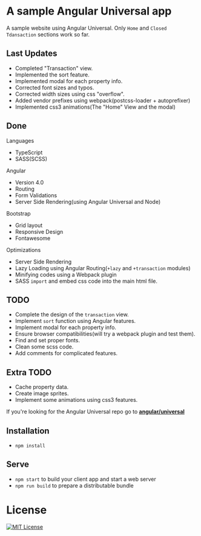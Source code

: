 # A sample Angular Universal app
A sample website using Angular Universal. Only `Home` and `Closed Tdansaction` sections work so far.

## Last Updates
* Completed "Transaction" view.
* Implemented the sort feature.
* Implemented modal for each property info.
* Corrected font sizes and typos.
* Corrected width sizes using css "overflow".
* Added vendor prefixes using webpack(postcss-loader + autoprefixer)
* Implemented css3 animations(The "Home" View and the modal)

## Done
Languages
* TypeScript
* SASS(SCSS)

Angular
* Version 4.0
* Routing
* Form Validations
* Server Side Rendering(using Angular Universal and Node)

Bootstrap
* Grid layout
* Responsive Design
* Fontawesome

Optimizations
* Server Side Rendering
* Lazy Loading using Angular Routing(`+lazy` and `+transaction` modules)
* Minifying codes using a Webpack plugin
* SASS `import` and embed css code into the main html file.

## TODO
* Complete the design of the `transaction` view.
* Implement `sort` function using Angular features.
* Implement modal for each property info.
* Ensure browser compatibilities(will try a webpack plugin and test them).
* Find and set proper fonts.
* Clean some scss code.
* Add comments for complicated features.

## Extra TODO
* Cache property data.
* Create image sprites.
* Implement some animations using css3 features.

If you're looking for the Angular Universal repo go to [**angular/universal**](https://github.com/angular/universal)  

## Installation

* `npm install`

## Serve

* `npm start` to build your client app and start a web server
* `npm run build` to prepare a distributable bundle

# License
[![MIT License](https://img.shields.io/badge/license-MIT-blue.svg?style=flat)](/LICENSE)
